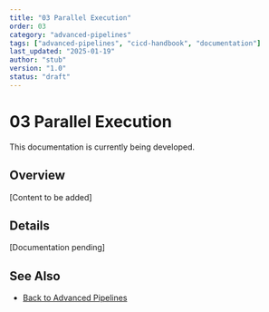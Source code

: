 ```yaml
---
title: "03 Parallel Execution"
order: 03
category: "advanced-pipelines"
tags: ["advanced-pipelines", "cicd-handbook", "documentation"]
last_updated: "2025-01-19"
author: "stub"
version: "1.0"
status: "draft"
---
```


# 03 Parallel Execution

This documentation is currently being developed.

## Overview

[Content to be added]

## Details

[Documentation pending]

## See Also

- [Back to Advanced Pipelines](./README.md)
